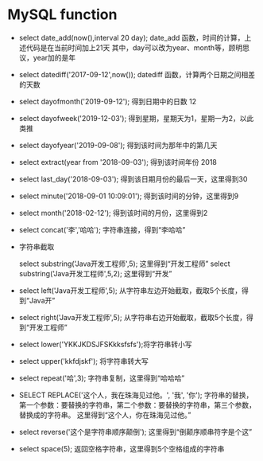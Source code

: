 # MySQL function
* select date_add(now(),interval 20 day);
    date_add 函数，时间的计算，上述代码是在当前时间加上21天
    其中，day可以改为year、month等，顾明思议，year加的是年
    
* select datediff('2017-09-12',now());
    datediff 函数，计算两个日期之间相差的天数
    
*  select dayofmonth('2019-09-12'); 得到日期中的日数 12
*  select dayofweek('2019-12-03');  得到星期，星期天为1，星期一为2，以此类推        
* select dayofyear('2019-09-08'); 得到该时间为那年中的第几天
      
* select extract(year from '2018-09-03'); 得到该时间年份 2018    

* select last_day('2018-09-03'); 得到该日期月份的最后一天，这里得到30

* select minute('2018-09-01 10:09:01'); 得到该时间的分钟，这里得到9

* select month('2018-02-12'); 得到该时间的月份，这里得到2

* select concat('李','哈哈'); 字符串连接，得到“李哈哈”

* 字符串截取
 
    select substring('Java开发工程师',5); 这里得到“开发工程师”
    select substring('Java开发工程师',5,2); 这里得到“开发”
    
* select left('Java开发工程师',5); 从字符串左边开始截取，截取5个长度，得到“Java开”
* select right('Java开发工程师',5); 从字符串右边开始截取，截取5个长度，得到“开发工程师”

* select lower('YKKJKDSJFSKkksfsfs');将字符串转小写
* select upper('kkfdjskf'); 将字符串转大写
* select repeat('哈',3); 字符串复制，这里得到“哈哈哈”
    
* SELECT REPLACE('这个人，我在珠海见过他。', '我', '你');  字符串的替换，第一个参数：要替换的字符串，第二个参数：要替换的字符串，第三个参数，替换成的字符串。
这里得到“这个人，你在珠海见过他。”    
 
* select reverse('这个是字符串顺序颠倒'); 这里得到“倒颠序顺串符字是个这” 
 
* select space(5); 返回空格字符串，这里得到5个空格组成的字符串   
   
   
    